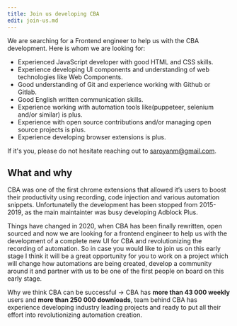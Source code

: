 ```yaml
---
title: Join us developing CBA
edit: join-us.md
---
```


We are searching for a Frontend engineer to help us with the CBA development.
Here is whom we are looking for:

- Experienced JavaScript developer with good HTML and CSS skills.
- Experience developing UI components and understanding of web technologies
  like Web Components.
- Good understanding of Git and experience working with Github or Gitlab.
- Good English written communication skills.
- Experience working with automation tools like(puppeteer, selenium and/or
  similar) is plus.
- Experience with open source contributions and/or managing open source projects
  is plus.
- Experience developing browser extensions is plus.

If it's you, please do not hesitate reaching out to
[saroyanm@gmail.com](mailto:saroyanm@gmail.com).

## What and why

CBA was one of the first chrome extensions that allowed it’s users to boost
their productivity using recording, code injection and various automation snippets.
Unfortunatelly the development has been stopped from 2015-2019, as the main
maintainter was busy developing Adblock Plus.

Things have changed in 2020, when CBA has been finally rewritten, open sourced
and now we are looking for a frontend engineer to help us with the development
of a complete new UI for CBA and revolutionizing the recording of automation. So
in case you would like to join us on this early stage I think it will be a great
opportunity for you to work on a project which will change how automations are
being created, develop a community around it and partner with us to be one of
the first people on board on this early stage.

Why we think CBA can be successful -> CBA has **more than 43 000 weekly** users
and **more than 250 000 downloads**, team behind CBA has experience developing
industry leading projects and ready to put all their effort into revolutionizing
automation creation.
